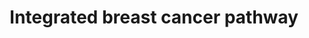 ---
annotations:
- type: Pathway Ontology
  value: breast cancer pathway
- type: Disease Ontology
  value: breast cancer
- type: Pathway Ontology
  value: cancer pathway
authors:
- Mkutmon
- MaintBot
- Egonw
- Fehrhart
- DeSl
- Eweitz
description: This pathway incorporates the most important proteins for Breast Cancer.
  The Rp score from the Connectivity-Maps (C-Maps) webserver was used to determine
  the rank of the most important proteins in Breast Cancer. These proteins were then
  used to determine the most important pathways involved in Breast Cancer by using
  the Human Pathway Database (HPD). The pathways retrieved from the Human Pathway
  Database were from several sources such as Protein Lounge, BioCarta, KEGG, and NCI-Nature.
  The pathways were then annotated. Protein-protein relations for the most important
  proteins for Breast Cancer were determined by annotating the pathways and by literature
  review. The protein-protein interactions are mapped onto this pathway.
last-edited: 2021-05-21
organisms:
- Bos taurus
redirect_from:
- /index.php/Pathway:WP3260
- /instance/WP3260
schema-jsonld:
- '@context': https://schema.org/
  '@id': https://wikipathways.github.io/pathways/WP3260.html
  '@type': Dataset
  creator:
    '@type': Organization
    name: WikiPathways
  description: This pathway incorporates the most important proteins for Breast Cancer.
    The Rp score from the Connectivity-Maps (C-Maps) webserver was used to determine
    the rank of the most important proteins in Breast Cancer. These proteins were
    then used to determine the most important pathways involved in Breast Cancer by
    using the Human Pathway Database (HPD). The pathways retrieved from the Human
    Pathway Database were from several sources such as Protein Lounge, BioCarta, KEGG,
    and NCI-Nature. The pathways were then annotated. Protein-protein relations for
    the most important proteins for Breast Cancer were determined by annotating the
    pathways and by literature review. The protein-protein interactions are mapped
    onto this pathway.
  keywords:
  - ZMYND8
  - ''
  - SMAD4
  - CDK2
  - Cell proliferation
  - RB1
  - Bleomycin
  - Transcription
  - MIR29B2
  - NFKB1
  - PLK1
  - SMAD7
  - XRCC3
  - TCF/LEF
  - NF1
  - B5MEC1
  - PAK1
  - AR
  - RAC1
  - DNA
  - BRCA1
  - NCOA3
  - AHR
  - SMAD2
  - MAP3K13
  - Tetradecanoylphorbol Acetate
  - BLM
  - TGFBR2
  - Cell Cycle arrest
  - RAD50
  - CDC25B
  - BRCA2
  - CTNNB1
  - Plicamycin
  - SMAD1
  - CYP19A1
  - MDM2
  - BCL2
  - HMGCR
  - EGFR
  - Letrozole
  - Exemstane
  - CASP3
  - Fluoxymesterone
  - RASGEF1A
  - TSC1
  - SMARCA4
  - RAP1A
  - NUP85
  - C9JNK1
  - C1H21ORF7
  - CCND1
  - PIAS1
  - MAP3K7IP1
  - RHEB
  - Nocodazole
  - USP16
  - RAD51
  - UBE2F
  - CHEK1
  - TRADD
  - RPP38
  - Lithium Chloride
  - JAKMIP1
  - Cycloheximide
  - EP300
  - MYT1
  - GARNL1
  - USP15
  - FOXO1
  - Proliferative genes
  - FOSL1
  - bta-mir-21
  - IMPA1
  - ANXA1
  - APOBEC3A
  - NAB1
  - SELK
  - Cell survival and Proliferation
  - RASGRP3
  - ATM
  - RRAS
  - Angiogenesis
  - TPR
  - CTNB1 degradation
  - AURKA
  - ATR
  - WEE1
  - '</br>HomologyConvert: Homo sapiens to Bos taurus: Original ID = S:O96017'
  - Flutamide
  - Lapatnib
  - DAG1
  - E-CADHERIN
  - CSNK1D
  - FAU
  - B3KP27
  - CDK4
  - CREB1
  - Conjugated Estrogens
  - FER
  - ALKBH1
  - Hydrocortisone
  - ATF1
  - CHUK
  - RALA
  - PIGR
  - CDC25A
  - P13K
  - Estradiol
  - AKT1
  - E2F1
  - CASP9
  - MMP1
  - Fulvestrant
  - ITPKC
  - Cell Survival
  - Methyl Methanesulfonate
  - SMEK1
  - MSH6
  - FILIP1
  - DCAKD
  - ZMIZ1
  - PLK3
  - CASP8
  - BACH1
  - ESR1
  - Apoptosis
  - BMPR-IA
  - PHB
  - JAK1
  - SMAD6
  - Dihydrotestosterone
  - STAT1
  - CDK7
  - FADD
  - RHO
  - MIR29B1
  - Tamoxifen
  - P13
  - CERK
  - MYC
  - Proteasome
  - TSC2
  - BAD
  - HDAC1
  - CCNB1IP1
  - Hydroxyurea
  - Mitomycin
  - Donepezil
  - BMPRII
  - BAK1
  - ODC1
  - CDC42
  - USP38
  - STK11
  - KRAS
  - Testosterone
  - TFPI
  - HIPK2
  - Penicillin G
  - cyc-D
  - GSK3A
  - USP21
  - Corticosterone
  - DHTKD1
  - BARD1
  - Anastrozole
  - GRN
  - TGFBR1
  - IRS1
  - VEGFA
  - MYCBP2
  - PML
  - Ampicillin
  - Gene Expression
  - ABL1
  - ERAL1
  - PTEN
  - MAPK1
  - BID2
  - Paclitaxel
  - RAD54L
  - NOXA1
  - GDI1
  - TP53
  - PKIA
  - GADD45A
  - Q8NBS1
  - MSH2
  - ARAF
  - Protein
  - JUN
  - MAX
  - AQP73
  - Anti-Apoptosis
  - Dexamethasone
  - SMEK2
  - SP1
  - MRE11A
  - Cancer Development
  - BAX
  - Raloxifene
  - PIK3R2
  - CHEK2
  - EDAR
  - SIRT1
  - BRAF
  - MTOR
  license: CC0
  name: Integrated breast cancer pathway
seo: CreativeWork
title: Integrated breast cancer pathway
wpid: WP3260
---